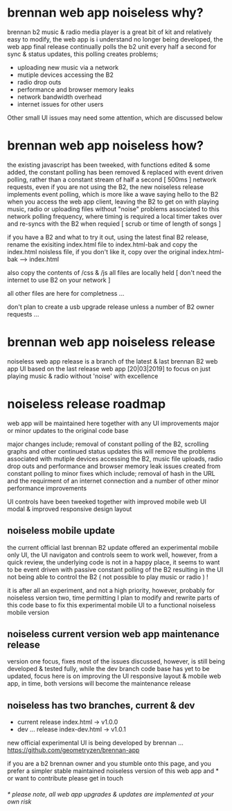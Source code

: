 # brennan web app noiseless why?

brennan b2 music & radio media player is a great bit of kit and relatively easy to modify, the web app is i understand no longer being developed, the web app final release continually polls the b2 unit every half a second for sync & status updates, this polling creates problems;

-  uploading new music via a network
-  mutiple devices accessing the B2
-  radio drop outs
-  performance and browser memory leaks
-  network bandwidth overhead
-  internet issues for other users

Other small UI issues may need some attention, which are discussed below

# brennan web app noiseless how?

the existing javascript has been tweeked, with functions edited & some added, the constant polling has been removed & replaced with event driven polling, rather than a constant stream of half a second [ 500ms ] network requests, even if you are not using the B2, the new noiseless release implements event polling, which is more like a wave saying hello to the B2 when you access the web app client, leaving the B2 to get on with playing music, radio or uploading files without "noise" problems associated to this network polling frequency, where timing is required a local timer takes over and re-syncs with the B2 when requied [ scrub or time of length of songs ]

if you have a B2 and what to try it out, using the latest final B2 release, rename the exisiting index.html file to index.html-bak and copy the index.html noisless file, if you don't like it, copy over the original index.html-bak --> index.html

also copy the contents of /css & /js all files are locally held [ don't need the internet to use B2 on your network ] 

all other files are here for completness ...

don't plan to create a usb upgrade release unless a number of B2 owner requests ... 

# brennan web app noiseless release

noiseless web app release is a branch of the latest & last brennan B2 web app UI based on the last release web app [20|03|2019] to focus on just playing music & radio without 'noise' with excellence

# noiseless release roadmap

web app will be maintained here together with any UI improvements major or minor updates to the original code base

major changes include; removal of constant polling of the B2, scrolling graphs and other continued status updates this will remove the problems associated with mutiple devices accessing the B2, music file uploads, radio drop outs and performance and browser memory leak issues created from constant polling to minor fixes which include; removal of hash in the URL and the requirment of an internet connection and a number of other minor performance improvements

UI controls have been tweeked together with improved mobile web UI modal & improved responsive design layout 

## noiseless mobile update

the current official last brennan B2 update offered an experimental mobile only UI, the UI navigaton and controls seem to work well, however, from a quick review, the underlying code is not in a happy place, it seems to want to be event driven with passive constant polling of the B2 resulting in the UI not being able to control the B2 ( not possible to play music or radio ) !

it is after all an experiment, and not a high priority, however, probably for noiseless version two, time permitting I plan to modify and rewrite parts of this code base to fix this experimental mobile UI to a functional noiseless mobile version  
 
## noiseless current version web app maintenance release 

version one focus, fixes most of the issues discussed, however, is still being developed & tested fully, while the dev branch code base has yet to be updated, focus here is on improving the UI responsive layout & mobile web app, in time, both versions will become the maintenance release

## noiseless has two branches, current & dev

- current release index.html     -> v1.0.0
- dev ... release index-dev.html -> v1.0.1 

new official experimental UI is being developed by brennan ... https://github.com/geometryzen/brennan-app 

if you are a b2 brennan owner and you stumble onto this page, and you prefer a simpler stable maintained noiseless version of this web app and * or want to contribute please get in touch

###### * please note, all web app upgrades & updates are implemented at your own risk
